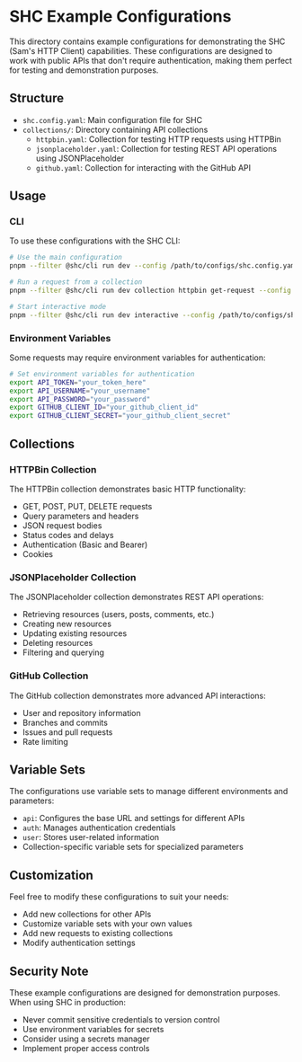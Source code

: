 # SHC Example Configurations

This directory contains example configurations for demonstrating the SHC (Sam's HTTP Client) capabilities. These configurations are designed to work with public APIs that don't require authentication, making them perfect for testing and demonstration purposes.

## Structure

- `shc.config.yaml`: Main configuration file for SHC
- `collections/`: Directory containing API collections
  - `httpbin.yaml`: Collection for testing HTTP requests using HTTPBin
  - `jsonplaceholder.yaml`: Collection for testing REST API operations using JSONPlaceholder
  - `github.yaml`: Collection for interacting with the GitHub API

## Usage

### CLI

To use these configurations with the SHC CLI:

```bash
# Use the main configuration
pnpm --filter @shc/cli run dev --config /path/to/configs/shc.config.yaml

# Run a request from a collection
pnpm --filter @shc/cli run dev collection httpbin get-request --config /path/to/configs/shc.config.yaml

# Start interactive mode
pnpm --filter @shc/cli run dev interactive --config /path/to/configs/shc.config.yaml
```

### Environment Variables

Some requests may require environment variables for authentication:

```bash
# Set environment variables for authentication
export API_TOKEN="your_token_here"
export API_USERNAME="your_username"
export API_PASSWORD="your_password"
export GITHUB_CLIENT_ID="your_github_client_id"
export GITHUB_CLIENT_SECRET="your_github_client_secret"
```

## Collections

### HTTPBin Collection

The HTTPBin collection demonstrates basic HTTP functionality:

- GET, POST, PUT, DELETE requests
- Query parameters and headers
- JSON request bodies
- Status codes and delays
- Authentication (Basic and Bearer)
- Cookies

### JSONPlaceholder Collection

The JSONPlaceholder collection demonstrates REST API operations:

- Retrieving resources (users, posts, comments, etc.)
- Creating new resources
- Updating existing resources
- Deleting resources
- Filtering and querying

### GitHub Collection

The GitHub collection demonstrates more advanced API interactions:

- User and repository information
- Branches and commits
- Issues and pull requests
- Rate limiting

## Variable Sets

The configurations use variable sets to manage different environments and parameters:

- `api`: Configures the base URL and settings for different APIs
- `auth`: Manages authentication credentials
- `user`: Stores user-related information
- Collection-specific variable sets for specialized parameters

## Customization

Feel free to modify these configurations to suit your needs:

- Add new collections for other APIs
- Customize variable sets with your own values
- Add new requests to existing collections
- Modify authentication settings

## Security Note

These example configurations are designed for demonstration purposes. When using SHC in production:

- Never commit sensitive credentials to version control
- Use environment variables for secrets
- Consider using a secrets manager
- Implement proper access controls
